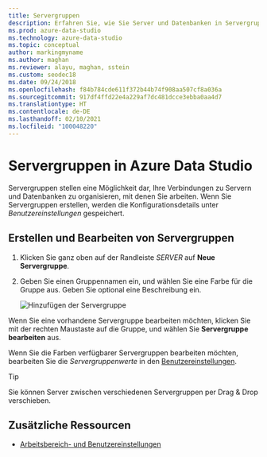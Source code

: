 ```yaml
---
title: Servergruppen
description: Erfahren Sie, wie Sie Server und Datenbanken in Servergruppen unterteilen und diesen Farben zuweisen. Sie können Server per Drag and Drop in die richtigen Gruppen verschieben.
ms.prod: azure-data-studio
ms.technology: azure-data-studio
ms.topic: conceptual
author: markingmyname
ms.author: maghan
ms.reviewer: alayu, maghan, sstein
ms.custom: seodec18
ms.date: 09/24/2018
ms.openlocfilehash: f84b784cde611f372b44b74f908aa507cf8a036a
ms.sourcegitcommit: 917df4ffd22e4a229af7dc481dcce3ebba0aa4d7
ms.translationtype: HT
ms.contentlocale: de-DE
ms.lasthandoff: 02/10/2021
ms.locfileid: "100048220"
---
```

# <a name="server-groups-in-azure-data-studio"></a>Servergruppen in Azure Data Studio

Servergruppen stellen eine Möglichkeit dar, Ihre Verbindungen zu Servern und Datenbanken zu organisieren, mit denen Sie arbeiten. Wenn Sie Servergruppen erstellen, werden die Konfigurationsdetails unter *Benutzereinstellungen* gespeichert.

## <a name="create-and-edit-server-groups"></a>Erstellen und Bearbeiten von Servergruppen

1. Klicken Sie ganz oben auf der Randleiste *SERVER* auf **Neue Servergruppe**.
2. Geben Sie einen Gruppennamen ein, und wählen Sie eine Farbe für die Gruppe aus. Geben Sie optional eine Beschreibung ein.

   ![Hinzufügen der Servergruppe](./media/server-groups/add-server-group.png)

Wenn Sie eine vorhandene Servergruppe bearbeiten möchten, klicken Sie mit der rechten Maustaste auf die Gruppe, und wählen Sie **Servergruppe bearbeiten** aus.

Wenn Sie die Farben verfügbarer Servergruppen bearbeiten möchten, bearbeiten Sie die *Servergruppenwerte* in den [Benutzereinstellungen](settings.md).

> [!TIP]
> Sie können Server zwischen verschiedenen Servergruppen per Drag & Drop verschieben.



## <a name="additional-resources"></a>Zusätzliche Ressourcen
- [Arbeitsbereich- und Benutzereinstellungen](settings.md)
